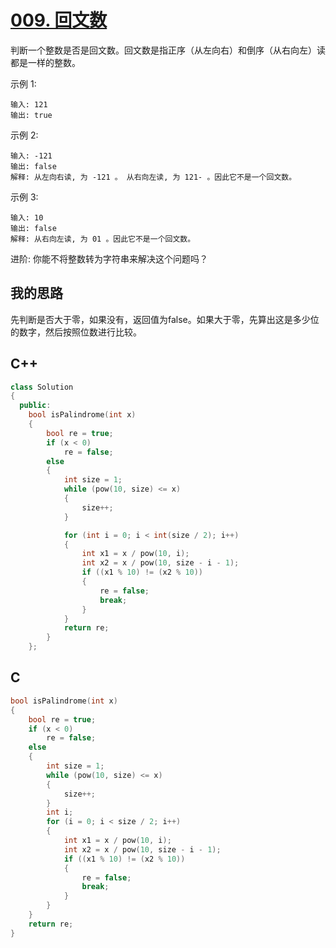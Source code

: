 # [009. 回文数](https://leetcode-cn.com/problems/palindrome-number/description/)

判断一个整数是否是回文数。回文数是指正序（从左向右）和倒序（从右向左）读都是一样的整数。

示例 1:

```code
输入: 121
输出: true
```

示例 2:

```code
输入: -121
输出: false
解释: 从左向右读, 为 -121 。 从右向左读, 为 121- 。因此它不是一个回文数。
```

示例 3:

```code
输入: 10
输出: false
解释: 从右向左读, 为 01 。因此它不是一个回文数。
```

进阶:
你能不将整数转为字符串来解决这个问题吗？

## 我的思路

先判断是否大于零，如果没有，返回值为false。如果大于零，先算出这是多少位的数字，然后按照位数进行比较。

## C++

```cpp
class Solution
{
  public:
    bool isPalindrome(int x)
    {
        bool re = true;
        if (x < 0)
            re = false;
        else
        {
            int size = 1;
            while (pow(10, size) <= x)
            {
                size++;
            }

            for (int i = 0; i < int(size / 2); i++)
            {
                int x1 = x / pow(10, i);
                int x2 = x / pow(10, size - i - 1);
                if ((x1 % 10) != (x2 % 10))
                {
                    re = false;
                    break;
                }
            }
            return re;
        }
    };

```

## C

```c
bool isPalindrome(int x)
{
    bool re = true;
    if (x < 0)
        re = false;
    else
    {
        int size = 1;
        while (pow(10, size) <= x)
        {
            size++;
        }
        int i;
        for (i = 0; i < size / 2; i++)
        {
            int x1 = x / pow(10, i);
            int x2 = x / pow(10, size - i - 1);
            if ((x1 % 10) != (x2 % 10))
            {
                re = false;
                break;
            }
        }
    }
    return re;
}
```
